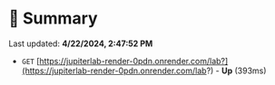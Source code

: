 # 📖 Summary
Last updated: **4/22/2024, 2:47:52 PM**

- `GET` [https://jupiterlab-render-0pdn.onrender.com/lab?](https://jupiterlab-render-0pdn.onrender.com/lab?) - **Up** (393ms)
